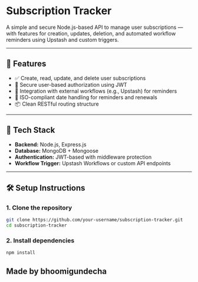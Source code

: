 # Subscription Tracker

A simple and secure Node.js-based API to manage user subscriptions — with features for creation, updates, deletion, and automated workflow reminders using Upstash and custom triggers.

---

## 🚀 Features

- ✅ Create, read, update, and delete user subscriptions
- 🔐 Secure user-based authorization using JWT
- 🔁 Integration with external workflows (e.g., Upstash) for reminders
- 📅 ISO-compliant date handling for reminders and renewals
- 📦 Clean RESTful routing structure

---

## 🧠 Tech Stack

- **Backend:** Node.js, Express.js
- **Database:** MongoDB + Mongoose
- **Authentication:** JWT-based with middleware protection
- **Workflow Trigger:** Upstash Workflows or custom API endpoints

---

## 🛠️ Setup Instructions

### 1. Clone the repository
```bash
git clone https://github.com/your-username/subscription-tracker.git
cd subscription-tracker
```
### 2. Install dependencies 
```bash
npm install 
```

## Made by bhoomigundecha